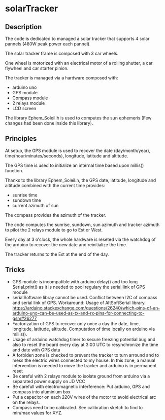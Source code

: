 # solarTracker

## Description

The code is dedicated to managed a solar tracker that supports 4 solar pannels (480W peak power each pannel).

The solar tracker frame is composed with 3 car wheels.

One wheel is motorized with an electrical motor of a rolling shutter, a car flywheel and car starter pinion.

The tracker is managed via a hardware composed with:
* arduino uno
* GPS module
* Compass module
* 2 relays module
* LCD screen

The library Ephem_Soleil.h is used to computes the sun ephemeris (Few changes had been done inside this library).

## Principles

At setup, the GPS module is used to recover the date (day/month/year), time(hour/minutes/seconds), longitude, latitude and altitude.

The GPS time is used to initialize an internal time based upon millis() function.

Thanks to the library Ephem_Soleil.h, the GPS date, latitude, longitude and altitude combined with the current time provides:
* sunrise time
* sundown time
* current azimuth of sun

The compass provides the azimuth of the tracker.

The code computes the sunrise, sundown, sun azimuth and tracker azimuth to pilot the 2 relays module to go to Est or West.

Every day at 3 o'clock, the whole hardware is reseted via the watchdog of the arduino to recover the new date and reinitialize the time.

The tracker returns to the Est at the end of the day.

## Tricks

* GPS module is incompatible with arduino delay() and too long Serial.print() as it is needed to pool regulary the serial link of GPS module
* serialSoftware libray cannot be used. Conflict between I2C of compass and serial link of GPS. Workaround: Usage of AltSoftSerial library. https://arduino.stackexchange.com/questions/26240/which-pins-of-an-arduino-uno-can-be-used-as-tx-and-rx-pins-for-connecting-to-gsm#26277
* Factorization of GPS to recover only once a day the date, time, longitude, latitude, altitude. Computation of time locally on arduino via millis().
* Usage of arduino watchdog timer to secure freezing potential bug and also to reset the board every day at 3:00 UTC to resynchronize the time and date with GPS data 
* A forbiden zone is checked to prevent the tracker to turn arround and to mess the electric wires connected to my house. In this zone, a manual intervention is needed to move the tracker and arduino is in permanent reset
* Be careful with 2 relays module to isolate ground from arduino via a separated power supply on JD VCC
* Be carefull with electromagnetic interference: Put arduino, GPS and compass into aluminium box
* Put a capacitor on each 220V wires of the motor to avoid electrical arc on the relays.  
* Compass need to be calibrated. See calibration sketch to find to min/max values for XYZ.
  
